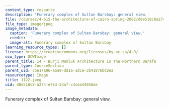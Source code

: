 ```yaml
---
content_type: resource
description: 'Funerary complex of Sultan Barsbay: general view.'
file: /courses/4-615-the-architecture-of-cairo-spring-2002/d8e518c8a274e76323afc4cea44050ae_1122.jpeg
file_type: image/jpeg
image_metadata:
  caption: 'Funerary complex of Sultan Barsbay: general view.'
  credit: ''
  image-alt: Funerary complex of Sultan Barsbay
learning_resource_types: []
license: https://creativecommons.org/licenses/by-nc-sa/4.0/
ocw_type: OCWImage
parent_title: 14 - Burji Mamluk Architecture in the Northern Qarafa
parent_type: CourseSection
parent_uid: cbe17a06-a5a9-dd1a-1dce-3b41876bd2ea
resourcetype: Image
title: 1122.jpeg
uid: d8e518c8-a274-e763-23af-c4cea44050ae
---
```

Funerary complex of Sultan Barsbay: general view.